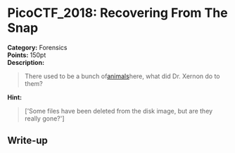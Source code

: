 <!-- This markdown file is writeup template. -->

# PicoCTF_2018:  Recovering From The Snap

**Category:** Forensics  
**Points:** 150pt  
**Description:**

> There used to be a bunch of[animals](//2018shell2.picoctf.com/static/b8561b04f5c7107ecb2f15c9a8c79fb8/animals.dd)here, what did Dr. Xernon do to them?

**Hint:**

> ['Some files have been deleted from the disk image, but are they really gone?']

## Write-up